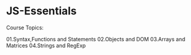 # JS-Essentials
Course Topics:

  01.Syntax,Functions and Statements
  02.Objects and DOM
  03.Arrays and Matrices
  04.Strings and RegExp
 

